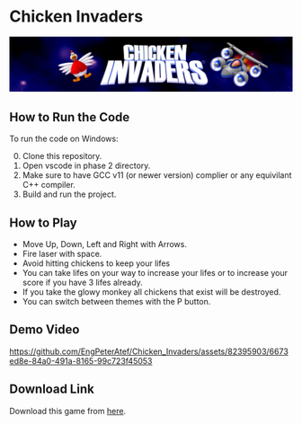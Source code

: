 # Chicken Invaders

![images](chicken_invaders.png)

## How to Run the Code

To run the code on Windows:

0. Clone this repository.
1. Open vscode in phase 2 directory.
2. Make sure to have GCC v11 (or newer version) complier or any equivilant C++ compiler.
3. Build and run the project.


## How to Play

- Move Up, Down, Left and Right with Arrows.
- Fire laser with space.
- Avoid hitting chickens to keep your lifes
- You can take lifes on your way to increase your lifes or to increase your score if you have 3 lifes already.
- If you take the glowy monkey all chickens that exist will be destroyed.
- You can switch between themes with the P button.

## Demo Video

https://github.com/EngPeterAtef/Chicken_Invaders/assets/82395903/6673ed8e-84a0-491a-8165-99c723f45053


## Download Link

Download this game from [here]().
